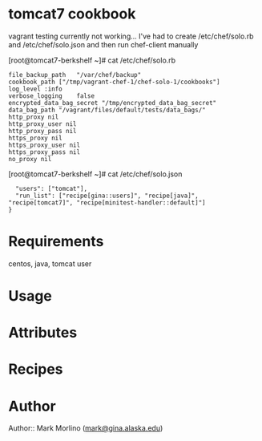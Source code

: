 # tomcat7 cookbook
vagrant testing currently not working...
I've had to create /etc/chef/solo.rb and /etc/chef/solo.json and then run chef-client manually

[root@tomcat7-berkshelf ~]# cat /etc/chef/solo.rb 
```file_cache_path    "/var/chef/cache"
file_backup_path   "/var/chef/backup"
cookbook_path ["/tmp/vagrant-chef-1/chef-solo-1/cookbooks"]
log_level :info
verbose_logging    false
encrypted_data_bag_secret "/tmp/encrypted_data_bag_secret"
data_bag_path "/vagrant/files/default/tests/data_bags/"
http_proxy nil
http_proxy_user nil
http_proxy_pass nil
https_proxy nil
https_proxy_user nil
https_proxy_pass nil
no_proxy nil
```

[root@tomcat7-berkshelf ~]# cat /etc/chef/solo.json 
```{
  "users": ["tomcat"],
  "run_list": ["recipe[gina::users]", "recipe[java]", "recipe[tomcat7]", "recipe[minitest-handler::default]"]
}
```


# Requirements
centos, java, tomcat user
# Usage

# Attributes

# Recipes

# Author

Author:: Mark Morlino (<mark@gina.alaska.edu>)

